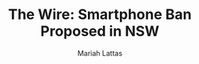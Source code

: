 ---
# Episode Settings
title: "The Wire: Smartphone Ban Proposed in NSW"
air-time: "5:30 PM"
air-day: "weekday"
link: "http://thewire.org.au/day/thursday-21-june-2018/"
package-link: "http://thewire.org.au/story/smartphone-ban-proposal-nsw/"
description: "The New South Wales government is looking at potentially banning the usage of smartphones on schools grounds. Social media has been the leading priority in the review, as teachers and parents have suggested that applications such as Snapchat can disrupt learning. <br>The Wire’s Mariah Lattas spoke to Professor Stephen Dobson from the University of South Australia about what the ban could mean for students and their learning."
download: false
download-link: ""
package-download: true
package-download-link: ""

# Show Settings
show: "The Wire"
stations: ["Radio Adelaide 101.5 in Adelaide", "2SER 107.3 in Sydney", "4EB 98.1 in Brisbane", "CAAMA RADIO 100.5 Alice Springs", "RTR-FM 92.1 in Perth", "JOY 94.9 in Melbourne"]
stations-links: ["http://radioadelaide.org.au/program/pink-rabbit/", "https://2ser.com/the-wire/", "https://www.4eb.org.au/TheWire", "https://caama.com.au/news/2016/stream-us-live-now-1", "https://rtrfm.com.au/", "https://joy.org.au/thewire/"]

# Podcast Settings
has-podcast: true
apple: "https://itunes.apple.com/au/podcast/the-wire-full-show/id1102296208"
spotify: ""
subscribe: "http://thewire.org.au/feed/fullshow"

# Post Settings
author: Mariah Lattas
category: radio
tags: radio the-wire podcast
layout: post
type: radio
---